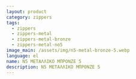 ```yaml
---
layout: product
category: zippers
tags:
  - zippers
  - zippers-metal
  - zippers-metal-bronze
  - zippers-metal-no5
image_main: /assets/img/n5-metal-bronze-5.webp
language: el
name: N5 ΜΕΤΑΛΛΙΚΟ ΜΠΡΟΝΖΕ 5
description: N5 ΜΕΤΑΛΛΙΚΟ ΜΠΡΟΝΖΕ 5
---
```


